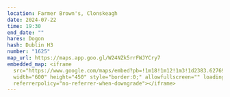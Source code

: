 ```yaml
---
location: Farmer Brown's, Clonskeagh
date: 2024-07-22
time: 19:30
end_date: ""
hares: Dogon
hash: Dublin H3
number: "1625"
map_url: https://maps.app.goo.gl/W24NZk5rrFWJYCry7
embedded_map: <iframe
  src="https://www.google.com/maps/embed?pb=!1m18!1m12!1m3!1d2383.627692922828!2d-6.241325622858473!3d53.31411367227991!2m3!1f0!2f0!3f0!3m2!1i1024!2i768!4f13.1!3m3!1m2!1s0x48670fdcc06edf93%3A0x2ee02d25b5aa3d81!2sFarmer%20Browns%20Clonskeagh!5e0!3m2!1sen!2sus!4v1718917388330!5m2!1sen!2sus"
  width="600" height="450" style="border:0;" allowfullscreen="" loading="lazy"
  referrerpolicy="no-referrer-when-downgrade"></iframe>
---
```

